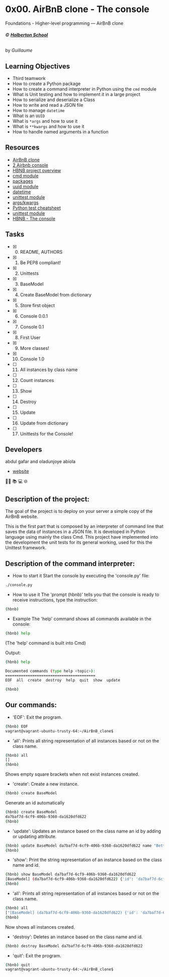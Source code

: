 # 0x00. AirBnB clone - The console
Foundations - Higher-level programming ― AirBnB clone

###### :copyright: **[Holberton School](https://www.holbertonschool.com/)**
by _Guillaume_

## Learning Objectives
* Third teamwork
* How to create a Python package
* How to create a command interpreter in Python using the ```cmd``` module
* What is Unit testing and how to implement it in a large project
* How to serialize and deserialize a Class
* How to write and read a JSON file
* How to manage ```datetime```
* What is an ```UUID```
* What is ```*args``` and how to use it
* What is ```**kwargs``` and how to use it
* How to handle named arguments in a function

## Resources
* [AirBnB clone](https://intranet.hbtn.io/concepts/74)
* [2 Airbnb console](https://www.youtube.com/watch?v=jeJwRB33YNg&feature=youtu.be)
* [HBNB project overview](https://www.youtube.com/watch?v=E12Xc3H2xqo&feature=youtu.be)
* [cmd module](https://docs.python.org/3.4/library/cmd.html)
* [packages](https://intranet.hbtn.io/concepts/66)
* [uuid module](https://docs.python.org/3.4/library/uuid.html)
* [datetime](https://docs.python.org/3.4/library/datetime.html)
* [unittest module](https://docs.python.org/3.4/library/unittest.html#module-unittest)
* [args/kwargs](https://pythontips.com/2013/08/04/args-and-kwargs-in-python-explained/)
* [Python test cheatsheet](https://www.pythonsheets.com/notes/python-tests.html)
* [unittest module](https://docs.python.org/3.4/library/unittest.html#module-unittest)
* [HBNB - The console](https://www.youtube.com/watch?v=p00ES-5K4C8&feature=youtu.be)

## Tasks
* [x] 0. README, AUTHORS
* [x] 1. Be PEP8 compliant!
* [x] 2. Unittests
* [x] 3. BaseModel
* [x] 4. Create BaseModel from dictionary
* [x] 5. Store first object
* [x] 6. Console 0.0.1
* [x] 7. Console 0.1
* [x] 8. First User
* [x] 9. More classes!
* [x] 10. Console 1.0
* [ ] 11. All instances by class name
* [ ] 12. Count instances
* [ ] 13. Show
* [ ] 14. Destroy
* [ ] 15. Update
* [ ] 16. Update from dictionary
* [ ] 17. Unittests for the Console!

## Developers
abdul gafar and oladunjoye abiola
- [website](https://mjobi.com/)

:man_technologist: :books: :computer: :globe_with_meridians:

## Description of the project:
The goal of the project is to deploy on your server a simple copy of the AirBnB website.

This is the first part that is composed by an interpreter of command line that saves the data of instances in a JSON file. It is developed in Python language using mainly the class Cmd.
This project have implemented into the development the unit tests for its general working, used for this the Unittest framework.

## Description of the command interpreter:
- How to start it
Start the console by executing the 'console.py' file:
```bash
./console.py
```
- How to use it
The 'prompt (hbnb)' tells you that the console is ready to receive instructions, type the instruction:
```bash
(hbnb) 
```
- Example
The 'help' command shows all commands available in the console:
```bash
(hbnb) help
```
(The 'help' command is built into Cmd)

Output:
```bash
(hbnb) help

Documented commands (type help <topic>):
========================================
EOF  all  create  destroy  help  quit  show  update

(hbnb) 
```

## Our commands:

- 'EOF': Exit the program.
```bash
(hbnb) EOF
vagrant@vagrant-ubuntu-trusty-64:~/AirBnB_clone$ 
```

- 'all': Prints all string representation of all instances based or not on the class name.
```bash
(hbnb) all
[]
(hbnb) 
```
Shows empty square brackets when not exist instances created.

- 'create': Create a new instance.
```bash
(hbnb) create BaseModel
```
Generate an id automatically
```bash
(hbnb) create BaseModel
da7baf7d-6cf9-406b-9360-da1620dfd622
(hbnb) 
```

- 'update': Updates an instance based on the class name an id by adding or updating attribute.
```bash
(hbnb) update BaseModel da7baf7d-6cf9-406b-9360-da1620dfd622 name "Betty"
(hbnb) 
```

- 'show': Print the string representation of an instance based on the class name and id.
```bash
(hbnb) show BaseModel da7baf7d-6cf9-406b-9360-da1620dfd622
[BaseModel] (da7baf7d-6cf9-406b-9360-da1620dfd622) {'id': 'da7baf7d-6cf9-406b-9360-da1620dfd622', 'updated_at': datetime.datetime(2020, 2, 20, 16, 50, 19, 303808), 'created_at': datetime.datetime(2020, 2, 20, 16, 50, 19, 303779), 'name': 'Betty'}
(hbnb) 
```

- 'all': Prints all string representation of all instances based or not on the class name.
```bash
(hbnb) all
["[BaseModel] (da7baf7d-6cf9-406b-9360-da1620dfd622) {'id': 'da7baf7d-6cf9-406b-9360-da1620dfd622', 'updated_at': datetime.datetime(2020, 2, 20, 16, 50, 19, 303808), 'created_at': datetime.datetime(2020, 2, 20, 16, 50, 19, 303779), 'name': 'Betty'}", "[BaseModel] (3e33d99d-ae43-4a9c-b2aa-e2c58b2122af) {'id': '3e33d99d-ae43-4a9c-b2aa-e2c58b2122af', 'updated_at': datetime.datetime(2020, 2, 20, 16, 51, 45, 868183), 'created_at': datetime.datetime(2020, 2, 20, 16, 51, 45, 868098)}", "[BaseModel] (6a29fe15-856c-49ab-9774-1637b1f07d8c) {'id': '6a29fe15-856c-49ab-9774-1637b1f07d8c', 'updated_at': datetime.datetime(2020, 2, 20, 16, 51, 55, 606952), 'created_at': datetime.datetime(2020, 2, 20, 16, 51, 55, 606919)}", "[BaseModel] (6ec48ab4-cf1e-44ca-966c-103d454567c2) {'id': '6ec48ab4-cf1e-44ca-966c-103d454567c2', 'updated_at': datetime.datetime(2020, 2, 20, 16, 51, 48, 63180), 'created_at': datetime.datetime(2020, 2, 20, 16, 51, 48, 63146)}"]
(hbnb) 
```
Now shows all instances created.

- 'destroy': Deletes an instance based on the class name and id.
```bash
(hbnb) destroy BaseModel da7baf7d-6cf9-406b-9360-da1620dfd622
```

- 'quit': Exit the program.
```bash
(hbnb) quit
vagrant@vagrant-ubuntu-trusty-64:~/AirBnB_clone$ 
```

